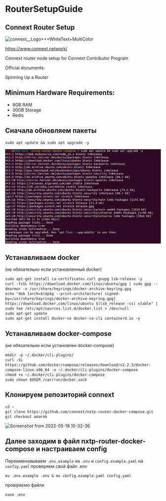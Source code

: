 # RouterSetupGuide

## Connext Router Setup

![connext__Logo+++WhiteText+MultiColor](https://user-images.githubusercontent.com/59205554/168984854-6cdea57a-0ffd-4f72-8380-508ef889eed9.png)

https://www.connext.network/

Connext router node setup for Connext Contributor Program

Official documents:

Spinning Up a Router

## Minimum Hardware Requirements:
* 8GB RAM
* 30GB Storage
* Redis
## Cначала обновляем пакеты
```
sudo apt update && sudo apt upgrade -y
```
![Image text](https://github.com/cybernekit/RouterSetupGuide/blob/main/img/Screenshot%20from%202022-05-17%2016-49-11.png)
## Устанавливаем docker
(не обязательно если установленный docker)
```
sudo apt-get install ca-certificates curl gnupg lsb-release -y
curl -fsSL https://download.docker.com/linux/ubuntu/gpg | sudo gpg --dearmor -o /usr/share/keyrings/docker-archive-keyring.gpg
echo "deb [arch=$(dpkg --print-architecture) signed-by=/usr/share/keyrings/docker-archive-keyring.gpg] https://download.docker.com/linux/ubuntu $(lsb_release -cs) stable" | sudo tee /etc/apt/sources.list.d/docker.list > /dev/null
sudo apt-get update
sudo apt-get install docker-ce docker-ce-cli containerd.io -y
```
## Устанавливаем docker-compose
(не обязательно если установлен docker-compose)
```
mkdir -p ~/.docker/cli-plugins/
curl -SL https://github.com/docker/compose/releases/download/v2.2.3/docker-compose-linux-x86_64 -o ~/.docker/cli-plugins/docker-compose
chmod +x ~/.docker/cli-plugins/docker-compose
sudo chown $USER /var/run/docker.sock
```
## Клонируем репозиторий connext
```
cd ~
git clone https://github.com/connext/nxtp-router-docker-compose.git
git checkout amarok
```
![Screenshot from 2022-05-18 10-32-36](https://user-images.githubusercontent.com/59205554/168983093-7e8d6b0d-41f4-4d33-bd2d-4d416c20b6e9.png)
## Далее заходим в файл nxtp-router-docker-compose и настраиваем config
Переименовываем ```.env.example``` на ```.env``` и ```config.example.yaml``` на  ```config.yaml``` проверяем свой файл .env
```
mv .env.example .env & mv config.example.yaml config.yaml
```
провіряємо файли
```
nano .env
```


